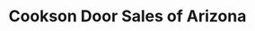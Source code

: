 ---
title: "Cookson Door Sales of Arizona"
url: /tempe/cookson-door-sales-of-arizona/
shop: doors
---